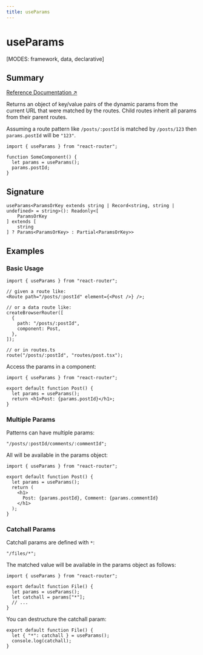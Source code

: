 ```yaml
---
title: useParams
---
```


# useParams

[MODES: framework, data, declarative]

## Summary

[Reference Documentation ↗](https://api.reactrouter.com/v7/functions/react_router.useParams.html)

Returns an object of key/value pairs of the dynamic params from the current URL that were matched by the routes. Child routes inherit all params from their parent routes.

Assuming a route pattern like `/posts/:postId` is matched by `/posts/123` then `params.postId` will be `"123"`.

```tsx
import { useParams } from "react-router";

function SomeComponent() {
  let params = useParams();
  params.postId;
}
```

## Signature

```tsx
useParams<ParamsOrKey extends string | Record<string, string | undefined> = string>(): Readonly<[
    ParamsOrKey
] extends [
    string
] ? Params<ParamsOrKey> : Partial<ParamsOrKey>>
```

## Examples

### Basic Usage

```tsx
import { useParams } from "react-router";

// given a route like:
<Route path="/posts/:postId" element={<Post />} />;

// or a data route like:
createBrowserRouter([
  {
    path: "/posts/:postId",
    component: Post,
  },
]);

// or in routes.ts
route("/posts/:postId", "routes/post.tsx");
```

Access the params in a component:

```tsx
import { useParams } from "react-router";

export default function Post() {
  let params = useParams();
  return <h1>Post: {params.postId}</h1>;
}
```

### Multiple Params

Patterns can have multiple params:

```tsx
"/posts/:postId/comments/:commentId";
```

All will be available in the params object:

```tsx
import { useParams } from "react-router";

export default function Post() {
  let params = useParams();
  return (
    <h1>
      Post: {params.postId}, Comment: {params.commentId}
    </h1>
  );
}
```

### Catchall Params

Catchall params are defined with `*`:

```tsx
"/files/*";
```

The matched value will be available in the params object as follows:

```tsx
import { useParams } from "react-router";

export default function File() {
  let params = useParams();
  let catchall = params["*"];
  // ...
}
```

You can destructure the catchall param:

```tsx
export default function File() {
  let { "*": catchall } = useParams();
  console.log(catchall);
}
```

